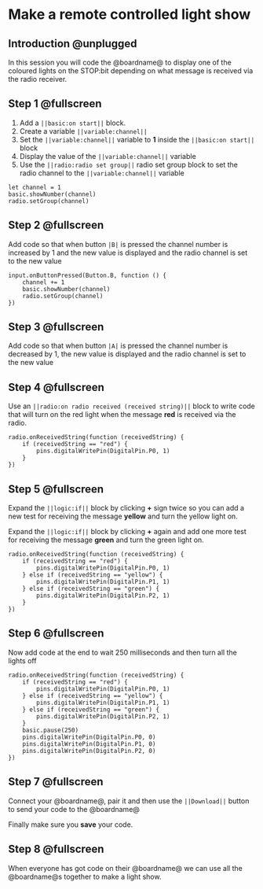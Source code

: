  # Make a remote controlled light show

## Introduction @unplugged

In this session you will code the @boardname@ to display one of the coloured lights on the STOP:bit depending on what message is received via the radio receiver.

## Step 1 @fullscreen

1. Add a ``||basic:on start||`` block.
2. Create a variable ``||variable:channel||``
3. Set the ``||variable:channel||`` variable to **1** inside the ``||basic:on start||`` block
4. Display the value of the ``||variable:channel||`` variable
5. Use the ``||radio:radio set group||`` radio set group block to set the radio channel to the ``||variable:channel||`` variable

```blocks
let channel = 1
basic.showNumber(channel)
radio.setGroup(channel)
```

## Step 2 @fullscreen

Add code so that when button ``|B|`` is pressed the channel number is increased by 1 and the new value is displayed and the radio channel is set to the new value

```blocks
input.onButtonPressed(Button.B, function () {
    channel += 1
    basic.showNumber(channel)
    radio.setGroup(channel)
})
```
## Step 3 @fullscreen

Add code so that when button ``|A|`` is pressed the channel number is decreased by 1, the new value is displayed and the radio channel is set to the new value

## Step 4 @fullscreen

Use an ``||radio:on radio received (received string)||`` block to write code that will turn on the red light when the message **red** is received via the radio.

```blocks
radio.onReceivedString(function (receivedString) {
    if (receivedString == "red") {
        pins.digitalWritePin(DigitalPin.P0, 1)
    }
})
```

## Step 5 @fullscreen

Expand the ``||logic:if||`` block by clicking  **+** sign twice so you can add a new test for receiving the message **yellow** and turn the yellow light on.

Expand the ``||logic:if||`` block by clicking  **+** again and add one more test for receiving the message **green** and turn the green light on.

```blocks
radio.onReceivedString(function (receivedString) {
    if (receivedString == "red") {
        pins.digitalWritePin(DigitalPin.P0, 1)
    } else if (receivedString == "yellow") {
        pins.digitalWritePin(DigitalPin.P1, 1)
    } else if (receivedString == "green") {
        pins.digitalWritePin(DigitalPin.P2, 1)
    }
})
```

## Step 6 @fullscreen

Now add code at the end to wait 250 milliseconds and then turn all the lights off

```blocks
radio.onReceivedString(function (receivedString) {
    if (receivedString == "red") {
        pins.digitalWritePin(DigitalPin.P0, 1)
    } else if (receivedString == "yellow") {
        pins.digitalWritePin(DigitalPin.P1, 1)
    } else if (receivedString == "green") {
        pins.digitalWritePin(DigitalPin.P2, 1)
    }
    basic.pause(250)
    pins.digitalWritePin(DigitalPin.P0, 0)
    pins.digitalWritePin(DigitalPin.P1, 0)
    pins.digitalWritePin(DigitalPin.P2, 0)
})

```

## Step 7 @fullscreen

Connect your @boardname@, pair it and then use the ``||Download||`` button to send your code to the @boardname@

Finally make sure you **save** your code.

## Step 8 @fullscreen

When everyone has got code on their @boardname@ we can use all the @boardname@s together to make a light show.
